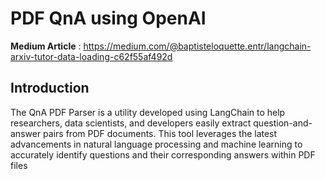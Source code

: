 # PDF QnA using OpenAI

**Medium Article** : https://medium.com/@baptisteloquette.entr/langchain-arxiv-tutor-data-loading-c62f55af492d


## Introduction
The QnA PDF Parser is a utility developed using LangChain to help researchers, data scientists, and developers easily extract question-and-answer pairs from PDF documents. This tool leverages the latest advancements in natural language processing and machine learning to accurately identify questions and their corresponding answers within PDF files
